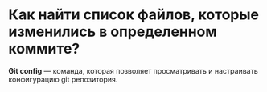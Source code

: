 Как найти список файлов, которые изменились в определенном коммите?
=====================

**Git config** — команда, которая позволяет просматривать и настраивать конфигурацию git репозитория.
